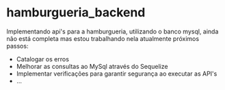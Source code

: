 # hamburgueria_backend
Implementando api's para a hamburgueria, utilizando o banco mysql, ainda não está completa mas estou trabalhando nela atualmente
próximos passos: 
- Catalogar os erros
- Melhorar as consultas ao MySql através do Sequelize
- Implementar verificações para garantir segurança ao executar as API's
- ...

